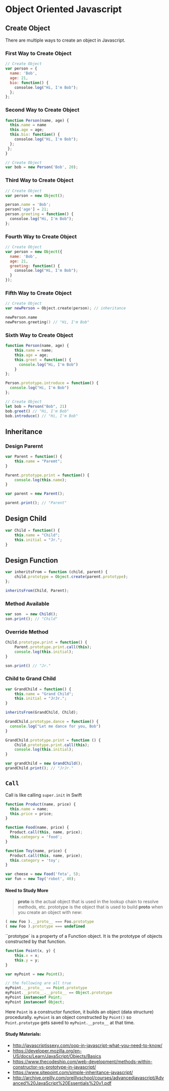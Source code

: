 # Object Oriented Javascript
## Create Object 
There are multiple ways to create an object in Javascript. 

### First Way to Create Object 
```javascript 
// Create Object
var person = {
  name: 'Bob',
  age: 21,
  bio: function() {
    consoloe.log("Hi, I'm Bob");
  };
};
```

### Second Way to Create Object 
```javascript 
function Person(name, age) {
  this.name = name
  this.age = age;
  this.bio: function() {
    consoloe.log("Hi, I'm Bob");
  };
 };
}

// Create Object
var bob = new Person('Bob', 20);
```

### Third Way to Create Object
```javascript 
// Create Object
var person = new Object();

person.name = 'Bob';
person['age'] = 21;
person.greeting = function() {
  consoloe.log("Hi, I'm Bob");
};
```

### Fourth Way to Create Object 
```javascript 
// Create Object
var person = new Object({
  name: 'Bob',
  age: 21,
  greeting: function() {
    consoloe.log("Hi, I'm Bob");
  }
});
```

### Fifth Way to Create Object 
```swift
// Create Object
var newPerson = Object.create(person); // inheritance

newPerson.name
newPerson.greeting() // "Hi, I'm Bob"
```


### Sixth Way to Create Object 
```javascript 
function Person(name, age) {
    this.name = name;
    this.age = age;
    this.greet = function() {
      console.log("Hi, I'm Bob")
    }
};

Person.prototype.introduce = function() {
  console.log("Hi, I'm Bob")
};

// Create Object
let bob = Person("Bob", 21)
bob.greet() // "Hi, I'm Bob"
bob.introduce() // "Hi, I'm Bob"
```


## Inheritance 

### Design Parernt
```javascript 
var Parent = function() {
    this.name = "Paremt";
}

Parent.prototype.print = function() {
    console.log(this.name);
}

var parent = new Parent();

parent.print(); // "Parent"
```

## Design Child
```javascript
var Child = function() {
    this.name = "Child";
    this.initial = "Jr.";
}
```

## Design Function
```javascript
var inheritsFrom = function (child, parent) {
    child.prototype = Object.create(parent.prototype);
};

inheritsFrom(Child, Parent);
```

### Method Available 
```javascript 
var son  = new Child();
son.print(); // "Child"
```

### Override Method
```javascript 
Child.prototype.print = function() {
    Parent.prototype.print.call(this);
    console.log(this.initial);
}

son.print() // "Jr."
```

### Child to Grand Child

```javascript
var GrandChild = function() {
    this.name = "Grand Child";
    this.initial = "JrJr.";
}

inheritsFrom(GrandChild, Child);
```

```javascript 
GrandChild.prototype.dance = function() {
  console.log("Let me dance for you, Bob")
}

GrandChild.prototype.print = function () {
    Child.prototype.print.call(this);
    console.log(this.initial);
}
```

```javascript 
var grandChild = new GrandChild();
grandChild.print(); // "JrJr."
```

## `Call`
Call is like calling `super.init` in Swift 
```javascript
function Product(name, price) {
  this.name = name;
  this.price = price;
}

function Food(name, price) {
  Product.call(this, name, price);
  this.category = 'food';
}

function Toy(name, price) {
  Product.call(this, name, price);
  this.category = 'toy';
}

var cheese = new Food('feta', 5);
var fun = new Toy('robot', 40);
```



#### Need to Study More

> __proto__ is the actual object that is used in the lookup chain to resolve methods, etc. prototype is the object that is used to build __proto__ when you create an object with new:

```javascript 
( new Foo ).__proto__ === Foo.prototype
( new Foo ).prototype === undefined
```

``prototype` is a property of a Function object. It is the prototype of objects constructed by that function.


```javascript
function Point(x, y) {
    this.x = x;
    this.y = y;
}

var myPoint = new Point();

// the following are all true
myPoint.__proto__ == Point.prototype
myPoint.__proto__.__proto__ == Object.prototype
myPoint instanceof Point;
myPoint instanceof Object;
```

Here `Point` is a constructor function, it builds an object (data structure) procedurally. `myPoint` is an object constructed by `Point()` so `Point.prototype` gets saved to `myPoint.__proto__` at that time.







#### Study Materials: 
  - http://javascriptissexy.com/oop-in-javascript-what-you-need-to-know/
  - https://developer.mozilla.org/en-US/docs/Learn/JavaScript/Objects/Basics
  - https://www.thecodeship.com/web-development/methods-within-constructor-vs-prototype-in-javascript/
  - https://www.sitepoint.com/simple-inheritance-javascript/
  - http://archive.oreilly.com/oreillyschool/courses/advancedjavascript/Advanced%20JavaScript%20Essentials%20v1.pdf
